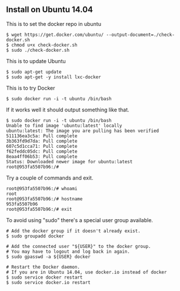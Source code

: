 ## Install on Ubuntu 14.04 ##

This is to set the docker repo in ubuntu

	$ wget https://get.docker.com/ubuntu/ --output-document=./check-docker.sh
	$ chmod u+x check-docker.sh
	$ sudo ./check-docker.sh

This is to update Ubuntu

	$ sudo apt-get update
	$ sudo apt-get -y install lxc-docker

This is to try Docker

	$ sudo docker run -i -t ubuntu /bin/bash

If it works well it should output something like that.

	$ sudo docker run -i -t ubuntu /bin/bash
	Unable to find image 'ubuntu:latest' locally
	ubuntu:latest: The image you are pulling has been verified
	511136ea3c5a: Pull complete 
	3b363fd9d7da: Pull complete 
	607c5d1cca71: Pull complete 
	f62feddc05dc: Pull complete 
	8eaa4ff06b53: Pull complete 
	Status: Downloaded newer image for ubuntu:latest
	root@953fa5507b96:/#

Try a couple of commands and exit.

	root@953fa5507b96:/# whoami
	root
	root@953fa5507b96:/# hostname
	953fa5507b96
	root@953fa5507b96:/# exit

To avoid using "sudo" there's a special user group available.

	# Add the docker group if it doesn't already exist.
	$ sudo groupadd docker

	# Add the connected user "${USER}" to the docker group.
	# You may have to logout and log back in again.
	$ sudo gpasswd -a ${USER} docker

	# Restart the Docker daemon.
	# If you are in Ubuntu 14.04, use docker.io instead of docker
	$ sudo service docker restart
	$ sudo service docker.io restart
